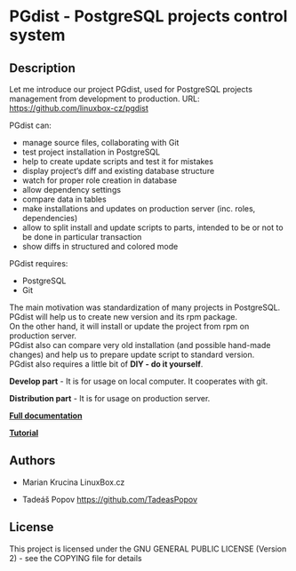 # PGdist - PostgreSQL projects control system

## Description
Let me introduce our project PGdist, used for PostgreSQL projects management from development to production.
URL: https://github.com/linuxbox-cz/pgdist

PGdist can:
- manage source files, collaborating with Git
- test project installation in PostgreSQL
- help to create update scripts and test it for mistakes
- display project‘s diff and existing database structure
- watch for proper role creation in database
- allow dependency settings
- compare data in tables
- make installations and updates on production server (inc. roles, dependencies)
- allow to split install and update scripts to parts, intended to be or not to be done in particular transaction
- show diffs in structured and colored mode

PGdist requires:
- PostgreSQL
- Git

The main motivation was standardization of many projects in PostgreSQL.  
PGdist will help us to create new version and its rpm package.  
On the other hand, it will install or update the project from rpm on production server.  
PGdist also can compare very old installation (and possible hand-made changes) and help us to prepare update script to standard version.  
PGdist also requires a little bit of **DIY - do it yourself**.  

**Develop part** - It is for usage on local computer. It cooperates with git.  

**Distribution part** - It is for usage on production server.

[**Full documentation**](doc/doc.md)

[**Tutorial**](doc/tutorial.md)

## Authors

* Marian Krucina LinuxBox.cz

* Tadeáš Popov https://github.com/TadeasPopov

## License

This project is licensed under the GNU GENERAL PUBLIC LICENSE (Version 2) - see the COPYING file for details
